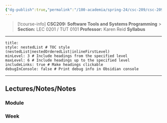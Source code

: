 ```yaml
---
{"dg-publish":true,"permalink":"/100-academia/spring-24/csc-209/csc-209/","tags":["course-page","cs","university"],"created":"2024-06-22T19:06:08.000-04:00","updated":"2024-10-08T19:12:21.731-04:00"}
---
```



> [!course-info] **CSC209: Software Tools and Systems Programming** > **Section:** LEC 0201 / TUT 0101
> **Professor:** Karen Reid
> **Syllabus**

---

```table-of-contents
title:
style: nestedList # TOC style (nestedList|nestedOrderedList|inlineFirstLevel)
minLevel: 3 # Include headings from the specified level
maxLevel: 6 # Include headings up to the specified level
includeLinks: true # Make headings clickable
debugInConsole: false # Print debug info in Obsidian console
```

---

## Lectures/Notes/Notes

### Module



### Week



